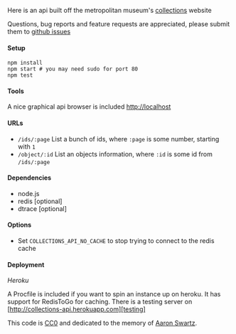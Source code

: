 Here is an api built off the metropolitan museum's [collections][collections] website

Questions, bug reports and feature requests are appreciated, please submit them to [github issues][issues]

#### Setup

    npm install
    npm start # you may need sudo for port 80
    npm test

#### Tools

  A nice graphical api browser is included [http://localhost][localhost]

#### URLs

  * `/ids/:page` List a bunch of ids, where `:page` is some number, starting with `1`
  * `/object/:id` List an objects information, where `:id` is some id from `/ids/:page`

#### Dependencies

  * node.js
  * redis [optional]
  * dtrace [optional]

#### Options

  * Set `COLLECTIONS_API_NO_CACHE` to stop trying to connect to the redis cache

#### Deployment

  *Heroku*

  A Procfile is included if you want to spin an instance up on heroku. It has support for RedisToGo for caching. There is a testing server on [http://collections-api.herokuapp.com][testing]


This code is [CC0][CC0] and dedicated to the memory of [Aaron Swartz][Aaron Swartz].

[collections]: http://www.metmuseum.org/collections
[issues]: https://github.com/jedahan/collections-api/issues
[localhost]: http://localhost
[CC0]: http://creativecommons.org/publicdomain/zero/1.0
[Aaron Swartz]: http://en.wikipedia.org/wiki/Aaron_Swartz
[testing]: http://collections-api.herokuapp.com